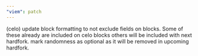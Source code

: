 ```yaml
---
"viem": patch
---
```


(celo) update block formatting to not exclude fields on blocks. Some of these already are included on celo blocks others will be included with next hardfork. mark randomness as optional as it will be removed in upcoming hardfork.

